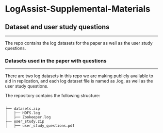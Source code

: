 # LogAssist-Supplemental-Materials

## Dataset and user study questions
---
The repo contains the log datasets for the paper as well as the user study questions.

### Datasets used in the paper with questions

---

There are two log datasets in this repo we are making publicly available to aid in replication, and each log dataset file is named as <project name>.log, as well as the user study questions.

The repository contains the following structure:

```

├── datasets.zip
│   ├── HDFS.log
│   ├── Zookeeper.log
├── user_study.zip
│   ├── user_study_questions.pdf

```

